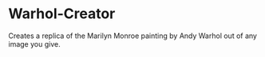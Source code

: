 # Warhol-Creator
Creates a replica of the Marilyn Monroe painting by Andy Warhol out of any image you give.
